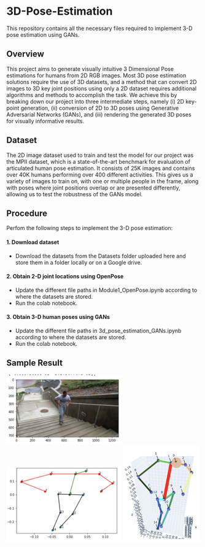 # 3D-Pose-Estimation
This repository contains all the necessary files required to implement  3-D pose estimation using GANs.

## Overview
This project aims to generate visually intuitive 3 Dimensional Pose estimations for humans from 2D RGB images. Most 3D pose estimation solutions require the use of 3D datasets, and a method that can convert 2D images to 3D key joint positions using only a 2D dataset requires additional algorithms and methods to accomplish the task. We achieve this by breaking down our project into three intermediate steps, namely (i) 2D key-point generation, (ii) conversion of 2D to 3D poses using Generative Adversarial Networks (GANs), and (iii) rendering the generated 3D poses for visually informative results. 

## Dataset
The 2D image dataset used to train and test the model for our project was the MPII dataset, which is a state-of-the-art benchmark for evaluation of articulated human pose estimation. It consists of 25K images and contains over 40K humans performing over 400 different activities. This gives us a variety of images to train on, with one or multiple people in the frame, along with poses where joint positions overlap or are presented differently, allowing us to test the robustness of the GANs model.

## Procedure
Perfom the following steps to implement the 3-D pose estimation:
#### 1. Download dataset
- Download the datasets from the Datasets folder uploaded here and store them in a folder locally or on a Google drive.
#### 2. Obtain 2-D joint locations using OpenPose
- Update the different file paths in Module1_OpenPose.ipynb according to where the datasets are stored.
- Run the colab notebook.
#### 3. Obtain 3-D human poses using GANs
- Update the different file paths in 3d_pose_estimation_GANs.ipynb according to where the datasets are stored.
- Run the colab notebook.

## Sample Result
<p>
    <img src="Results/img6_orig.png" width="300">
    <img src="Results/img6_2d.png" width="300">
    <img src="Results/img6_3d.png" width="200">
</p> 



